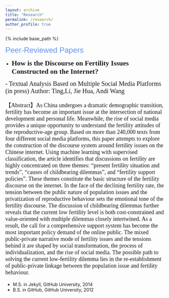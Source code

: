 ```yaml
---
layout: archive
title: "Research"
permalink: /research/
author_profile: true
---
```


{% include base_path %}

<span style="font-family: Aptos, sans-serif; font-size: 24px; color: #6495ED;">Peer-Reviewed Papers</span>

<ul style="list-style-type: disc; padding-left: 20px;">
  <li><span style="font-family: Calibri; font-size: 22px; font-weight: bold;">How is the Discourse on Fertility Issues Constructed on the Internet?</span></li>
</ul>
<span style="font-family: Calibri; font-size: 20px;"> - Textual Analysis Based on Multiple Social Media Platforms</span>
<span style="font-family: Calibri; font-size: 20px;">(in press)</span>
<span style="font-family: Calibri; font-size: 20px;">Author: Ting,Li, Jie Hua, Andi Wang</span>

<p style="font-family: 'Times New Roman'; font-size: 18px;">
【Abstract】As China undergoes a dramatic demographic transition, fertility has become an important issue at the intersection of national development and personal life. Meanwhile, the rise of social media provides a unique opportunity to understand the fertility attitudes of the reproductive-age group. Based on more than 240,000 texts from four different social media platforms, this paper attempts to explore the construction of the discourse system around fertility issues on the Chinese internet. Using machine learning with supervised classification, the article identifies that discussions on fertility are highly concentrated on three themes: “present fertility situation and trends”, “causes of childbearing dilemmas”, and “fertility support policies”. These themes constitute the basic structure of the fertility discourse on the internet. In the face of the declining fertility rate, the tension between the public nature of population issues and the privatization of reproductive behaviour sets the emotional tone of the fertility discourse. The discussion of childbearing dilemmas further reveals that the current low fertility level is both cost-constrained and value-oriented with multiple dilemmas closely intertwined. As a result, the call for a comprehensive support system has become the most important policy demand of the online public. The mixed public-private narrative mode of fertility issues and the tensions behind it are shaped by social transformation, the process of individualization, and the rise of social media. The possible path to solving the current low-fertility dilemma lies in the re-establishment of public-private linkage between the population issue and fertility behaviour.
</p>

* M.S. in Jekyll, GitHub University, 2014
* B.S. in GitHub, GitHub University, 2012
